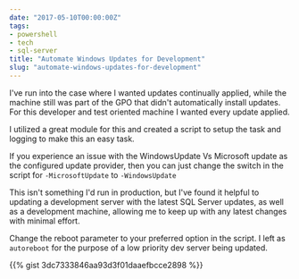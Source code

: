 ```yaml
---
date: "2017-05-10T00:00:00Z"
tags:
- powershell
- tech
- sql-server
title: "Automate Windows Updates for Development"
slug: "automate-windows-updates-for-development"
---
```


I've run into the case where I wanted updates continually applied, while the machine still was part of the GPO that didn't automatically install updates. For this developer and test oriented machine I wanted every update applied.

I utilized a great module for this and created a script to setup the task and logging to make this an easy task.

If you experience an issue with the WindowsUpdate Vs Microsoft update as the configured update provider, then you can just change the switch in the script for  `-MicrosoftUpdate` to  `-WindowsUpdate`

This isn't something I'd run in production, but I've found it helpful to updating a development server with the latest SQL Server updates, as well as a development machine, allowing me to keep up with any latest changes with minimal effort.

Change the reboot parameter to your preferred option in the script. I left as `autoreboot` for the purpose of a low priority dev server being updated.

{{% gist 3dc7333846aa93d3f01daaefbcce2898 %}}

